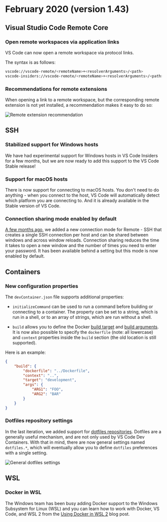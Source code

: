 # February 2020 (version 1.43)

## Visual Studio Code Remote Core

### Open remote workspaces via application links

VS Code can now open a remote workspace via protocol links.

The syntax is as follows:

```bash
vscode://vscode-remote/<remoteName>+<resolverArguments>/<path>
vscode-insiders://vscode-remote/<remoteName>+<resolverArguments>/<path>
```

### Recommendations for remote extensions

When opening a link to a remote workspace, but the corresponding remote
extension is not yet installed, a recommendation makes it easy to do so:

![Remote extension recommendation](images/1_43/remote-recommendation.png)

## SSH

### Stabilized support for Windows hosts

We have had experimental support for Windows hosts in VS Code Insiders for a few
months, but we are now ready to add this support to the VS Code Stable release!

### Support for macOS hosts

There is now support for connecting to macOS hosts. You don't need to do
anything - when you connect to the host, VS Code will automatically detect which
platform you are connecting to. And it is already available in the Stable
version of VS Code.

### Connection sharing mode enabled by default

[A few months ago](https://github.com/microsoft/vscode-docs/blob/main/remote-release-notes/v1_39.md#ssh-connection-sharing),
we added a new connection mode for Remote - SSH that creates a single SSH
connection per host and can be shared between windows and across window reloads.
Connection sharing reduces the time it takes to open a new window and the number
of times you need to enter your password. It has been available behind a setting
but this mode is now enabled by default.

## Containers

### New configuration properties

The `devContainer.json` file supports additional properties:

-   `initializeCommand` can be used to run a command before building or
    connecting to a container. The property can be set to a string, which is run
    in a shell, or to an array of strings, which are run without a shell.

-   `build` allows you to define the Docker
    [build target](https://docs.docker.com/engine/reference/commandline/build/#specifying-target-build-stage---target)
    and
    [build arguments](https://docs.docker.com/engine/reference/builder/#arg). It
    is now also possible to specify the `dockerfile` (note: all lowercase) and
    `context` properties inside the `build` section (the old location is still
    supported).

Here is an example:

```json
{
	"build": {
		"dockerfile": "../Dockerfile",
		"context": "..",
		"target": "development",
		"args": {
			"ARG1": "FOO",
			"ARG2": "BAR"
		}
	}
}
```

### Dotfiles repository settings

In the last iteration, we added support for
[dotfiles repositories](https://github.com/microsoft/vscode-docs/blob/vnext/remote-release-notes/v1_42.md#dotfiles-repository-support).
Dotfiles are a generally useful mechanism, and are not only used by VS Code Dev
Containers. With that in mind, there are now general settings named
`dotfiles.*`, which will eventually allow you to define `dotfiles` preferences
with a single setting.

![General dotfiles settings](images/1_43/general-dotfiles-settings.png)

## WSL

### Docker in WSL

The Windows team has been busy adding Docker support to the Windows Subsystem
for Linux (WSL) and you can learn how to work with Docker, VS Code, and WSL 2
from the
[Using Docker in WSL 2](https://code.visualstudio.com/blogs/2020/03/02/docker-in-wsl2)
blog post.
